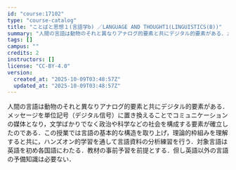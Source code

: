 ```yaml
---
id: "course:17102"
type: "course-catalog"
title: "ことばと思想１(言語学b) ／LANGUAGE AND THOUGHT1(LINGUISTICS(B))"
summary: "人間の言語は動物のそれと異なりアナログ的要素と共にデジタル的要素がある．メッセージを単位記号（デジタル信号）に置き換えることでコミュニケーションの媒体となり，文学ばかりでなく政治や科学などの社会を構成する要素が確立したのである．この授業では…"
tags: []
campus: ""
credits: 2
instructors: []
license: "CC-BY-4.0"
version:
  created_at: "2025-10-09T03:48:57Z"
  updated_at: "2025-10-09T03:48:57Z"
---
```

人間の言語は動物のそれと異なりアナログ的要素と共にデジタル的要素がある．メッセージを単位記号（デジタル信号）に置き換えることでコミュニケーションの媒体となり，文学ばかりでなく政治や科学などの社会を構成する要素が確立したのである．この授業では言語の基本的な構造を取り上げ，理論的枠組みを理解すると共に，ハンズオン的学習を通して言語資料の分析練習を行う．対象言語は英語を初め各国語にわたる．教材の事前予習を前提とする．但し英語以外の言語の予備知識は必要ない．
